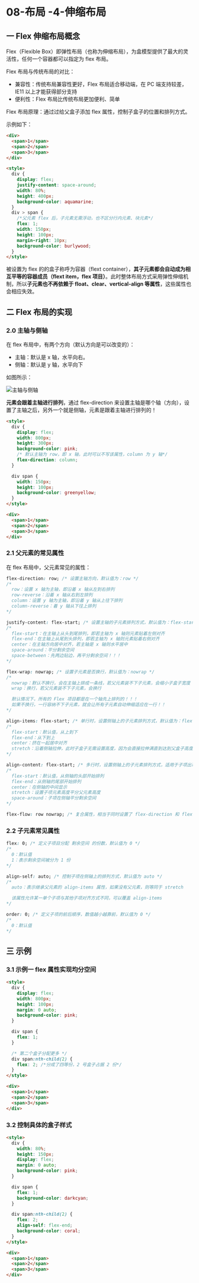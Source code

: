 # 08-布局 -4-伸缩布局

## 一 Flex 伸缩布局概念

Flex（Flexible Box）即弹性布局（也称为伸缩布局），为盒模型提供了最大的灵活性，任何一个容器都可以指定为 flex 布局。

Flex 布局与传统布局的对比：

- 兼容性：传统布局兼容性更好，Flex 布局适合移动端，在 PC 端支持较差，IE11 以上才能获得部分支持
- 便利性：Flex 布局比传统布局更加便利、简单

Flex 布局原理：通过过给父盒子添加 flex 属性，控制子盒子的位置和排列方式。

示例如下：

```html
<div>
  <span>1</span>
  <span>2</span>
  <span>3</span>
</div>

<style>
  div {
    display: flex;
    justify-content: space-around;
    width: 80%;
    height: 400px;
    background-color: aquamarine;
  }
  div > span {
    /*父元素 flex 后，子元素无需浮动，也不区分行内元素、块元素*/
    flex: 1;
    width: 150px;
    height: 100px;
    margin-right: 10px;
    background-color: burlywood;
  }
</style>
```

被设置为 flex 的的盒子称呼为容器（flext container），**其子元素都会自动成为相互平等的容器成员（flext item，flex 项目）**。此时整体布局方式采用弹性伸缩机制，所以**子元素也不再依赖于 float、clear、vertical-align 等属性**，这些属性也会相应失效。

## 二 Flex 布局的实现

### 2.0 主轴与侧轴

在 flex 布局中，有两个方向（默认方向是可以改变的）：

- 主轴：默认是 x 轴，水平向右。
- 侧轴：默认是 y 轴，水平向下

如图所示：

![主轴与侧轴](../images/css/flex-01.png)

**元素会跟着主轴进行排列**，通过 flex-direction 来设置主轴是哪个轴（方向），设置了主轴之后，另外一个就是侧轴，元素是跟着主轴进行排列的！

```html
<style>
  div {
    display: flex;
    width: 800px;
    height: 300px;
    background-color: pink;
    /* 默认主轴为 row，即 x 轴，此时可以不写该属性，column 为 y 轴*/
    flex-direction: column;
  }

  div span {
    width: 150px;
    height: 100px;
    background-color: greenyellow;
  }
</style>

<div>
  <span>1</span>
  <span>2</span>
  <span>3</span>
</div>
```

### 2.1 父元素的常见属性

在 flex 布局中，父元素常见的属性：

```css
flex-direction: row; /* 设置主轴方向，默认值为：row */
/*
  row：设置 x 轴为主轴，即沿着 x 轴从左到右排列
  row-reverse：沿着 x 轴从右到左排列
  column：设置 y 轴为主轴，即沿着 y 轴从上往下排列
  column-reverse：着 y 轴从下往上排列
*/

justify-content: flex-start; /* 设置主轴的子元素排列方式，默认值为：flex-start */
/*
  flex-start：在主轴上从头到尾排列，即若主轴为 x 轴则元素贴着左侧对齐
  flex-end：在主轴上从尾到头排列，即若主轴为 x 轴则元素贴着右侧对齐
  center：在主轴方向居中对齐，若主轴是 x 轴则水平居中
  space-around：平分剩余空间
  space-between：先两边贴边，再平分剩余空间！！！
*/

flex-wrap: nowrap; /* 设置子元素是否换行，默认值为：nowrap */
/*
  nowrap：默认不换行，会在主轴上排成一条线，若父元素装不下子元素，会缩小子盒子宽度
  wrap：换行，若父元素装不下子元素，会换行

  默认情况下，所有的 Flex 项目都是在一个轴先上排列的！！！
  如果不换行，一行容纳不下子元素，就会让所有子元素自动伸缩适应在一行！！
*/

align-items: flex-start; /* 单行时，设置侧轴上的子元素排列方式，默认值为：flex-start */
/*
  flex-start：默认值，从上到下
  flex-end：从下到上
  center：挤在一起居中对齐
  stretch：沿着侧轴拉伸，此时子盒子无需设置高度，因为会直接拉伸满直到达到父盒子高度
*/

align-content: flex-start; /* 多行时，设置侧轴上的子元素排列方式，适用于子项出现换行的情况，默认值为：flex-start */
/*
  flex-start：默认值，从侧轴的头部开始排列
  flex-end：从侧轴的尾部开始排列
  center：在侧轴的中间显示
  stretch：设置子项元素高度平分父元素高度
  space-around：子项在侧轴平分剩余空间
*/

flex-flow: row nowrap; /* 复合属性，相当于同时设置了 flex-direction 和 flex-wrap */
```

### 2.2 子元素常见属性

```css
flex: 0; /* 定义子项目分配 剩余空间 的份数，默认值为 0 */
/*
  0：默认值
  1：表示剩余空间被分为 1 份
*/

align-self: auto; /* 控制子项在侧轴上的排列方式，默认值为 auto */
/*
  auto：表示继承父元素的 align-items 属性，如果没有父元素，则等同于 stretch

  该属性允许某一单个子项与其他子项对齐方式不同，可以覆盖 align-items
*/

order: 0; /* 定义子项的前后顺序，数值越小越靠前，默认值为 0 */
/*
  0：默认值
*/
```

## 三 示例

### 3.1 示例一 flex 属性实现均分空间

```html
<style>
  div {
    display: flex;
    width: 800px;
    height: 100px;
    margin: 0 auto;
    background-color: pink;
  }

  div span {
    flex: 1;
  }

  /* 第二个盒子分配更多 */
  div span:nth-child(2) {
    flex: 2; /*分成了四等份，2 号盒子占据 2 份*/
  }
</style>

<div>
  <span>1</span>
  <span>2</span>
  <span>3</span>
</div>
```

### 3.2 控制具体的盒子样式

```html
<style>
  div {
    width: 80%;
    height: 150px;
    display: flex;
    margin: 0 auto;
    background-color: pink;
  }

  div span {
    flex: 1;
    background-color: darkcyan;
  }

  div span:nth-child(2) {
    flex: 2;
    align-self: flex-end;
    background-color: coral;
  }
</style>

<div>
  <span>1</span>
  <span>2</span>
  <span>3</span>
</div>
```
